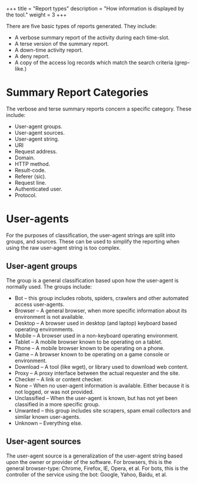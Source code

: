 +++
title = "Report types"
description = "How information is displayed by the tool."
weight = 3
+++

There are five basic types of reports generated. They include:

* A verbose summary report of the activity during each time-slot.
* A terse version of the summary report.
* A down-time activity report.
* A deny report.
* A copy of the access log records which match the search criteria (grep-like.)

# Summary Report Categories

The verbose and terse summary reports concern a specific category. These include:

* User-agent groups.
* User-agent sources.
* User-agent string.
* URI
* Request address.
* Domain.
* HTTP method.
* Result-code.
* Referer (sic).
* Request line.
* Authenticated user.
* Protocol.

# User-agents

For the purposes of classification, the user-agent strings are split into groups, and sources. These can be used to simplify the reporting when using the raw user-agent string is too complex.

## User-agent groups

The group is a general classification based upon how the user-agent is normally used. The groups include:

* Bot – this group includes robots, spiders, crawlers and other automated access user-agents.
* Browser – A general browser, when more specific information about its environment is not available.
* Desktop – A browser used in desktop (and laptop) keyboard based operating environments.
* Mobile – A browser used in a non-keyboard operating environment.
* Tablet – A mobile browser known to be operating on a tablet.
* Phone – A mobile browser known to be operating on a phone.
* Game – A browser known to be operating on a game console or environment.
* Download – A tool (like wget), or library used to download web content.
* Proxy – A proxy interface between the actual requester and the site.
* Checker – A link or content checker.
* None – When no user-agent information is available. Either because it is not logged, or was not provided.
* Unclassified – When the user-agent is known, but has not yet been classified in a more specific group.
* Unwanted – this group includes site scrapers, spam email collectors and similar known user-agents.
* Unknown – Everything else.

## User-agent sources

The user-agent source is a generalization of the user-agent string based upon the owner or provider of the software. For browsers, this is the general browser-type: Chrome, Firefox, IE, Opera, et al. For bots, this is the controller of the service using the bot: Google, Yahoo, Baidu, et al.
